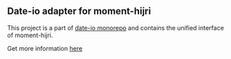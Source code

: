 ## Date-io adapter for moment-hijri

This project is a part of [date-io monorepo](https://github.com/adamdotai/date-io) and contains the unified interface of moment-hijri.

Get more information [here](https://github.com/adamdotai/date-io)

